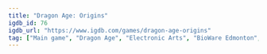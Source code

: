 ```yaml
---
title: "Dragon Age: Origins"
igdb_id: 76
igdb_url: "https://www.igdb.com/games/dragon-age-origins"
tag: ["Main game", "Dragon Age", "Electronic Arts", "BioWare Edmonton", "Edge of Reality", "Role-playing (RPG)", "Single player", "Third person", "Bird view / Isometric", "Action", "Fantasy"]
---
```

